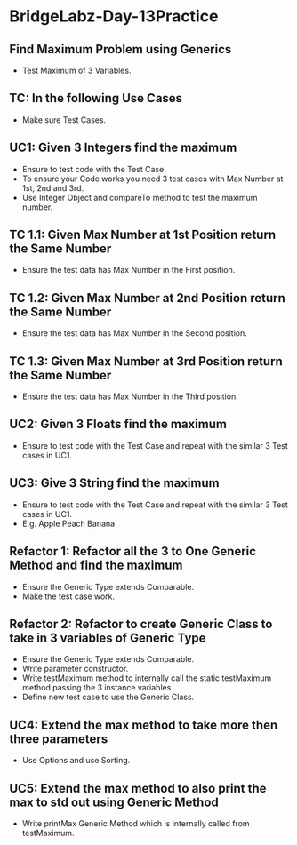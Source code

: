 # BridgeLabz-Day-13Practice

## Find Maximum Problem using Generics

- Test Maximum of 3 Variables.

## TC: In the following Use Cases
- Make sure Test Cases.

## UC1: Given 3 Integers find the maximum
- Ensure to test code with the Test Case.
- To ensure your Code works you need 3 test cases with Max Number at 1st, 2nd and 3rd.
- Use Integer Object and compareTo method to test the maximum number.

## TC 1.1: Given Max Number at 1st Position return the Same Number
- Ensure the test data has Max Number in the First position.

## TC 1.2: Given Max Number at 2nd Position return the Same Number
- Ensure the test data has Max Number in the Second position.

## TC 1.3: Given Max Number at 3rd Position return the Same Number
- Ensure the test data has Max Number in the Third position.

## UC2: Given 3 Floats find the maximum
- Ensure to test code with the Test Case and repeat with the similar 3 Test cases in UC1.

## UC3: Give 3 String find the maximum
- Ensure to test code with the Test Case and repeat with the similar 3 Test cases in UC1.
- E.g. Apple Peach Banana

## Refactor 1: Refactor all the 3 to One Generic Method and find the maximum
- Ensure the Generic Type extends Comparable.
- Make the test case work.

## Refactor 2: Refactor to create Generic Class to take in 3 variables of Generic Type
- Ensure the Generic Type extends Comparable.
- Write parameter constructor.
- Write testMaximum method to internally call the static testMaximum method passing the 3 instance variables
- Define new test case to use the Generic Class.

## UC4: Extend the max method to take more then three parameters
- Use Options and use Sorting.

## UC5: Extend the max method to also print the max to std out using Generic Method
- Write printMax Generic Method which is internally called from testMaximum.
